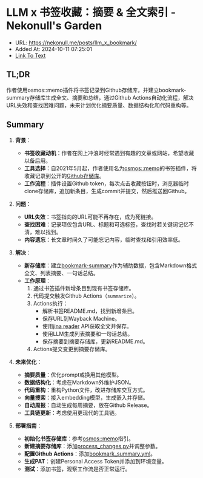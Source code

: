 # LLM x 书签收藏：摘要 & 全文索引 - Nekonull's Garden
- URL: https://nekonull.me/posts/llm_x_bookmark/
- Added At: 2024-10-11 07:25:01
- [Link To Text](2024-10-11-llm-x-书签收藏：摘要-&-全文索引---nekonull's-garden_raw.md)

## TL;DR
作者使用osmos::memo插件将书签记录到Github存储库，并建立bookmark-summary存储库生成全文、摘要和总结，通过Github Actions自动化流程，解决URL失效和查找困难问题，未来计划优化摘要质量、数据结构化和代码重构等。

## Summary
1. **背景**：
   - **书签收藏动机**：作者在网上冲浪时经常遇到有趣的文章或网站，希望收藏以备后用。
   - **工具选择**：自2021年5月起，作者使用名为[osmos::memo](https://github.com/osmoscraft/osmosmemo)的书签插件，将收藏记录到公开的[Github存储库](https://github.com/jerrylususu/bookmark-collection)。
   - **工作流程**：插件设置Github token，每次点击收藏按钮时，浏览器临时clone存储库，追加新条目，生成commit并提交，然后推送回Github。

2. **问题**：
   - **URL失效**：书签指向的URL可能不再存在，成为死链接。
   - **查找困难**：记录项仅包含URL、标题和可选标签，查找时若关键词记忆不清，难以找到。
   - **内容遗忘**：长文章时间久了可能忘记内容，临时查找和引用效率低。

3. **解决**：
   - **新存储库**：建立[bookmark-summary](https://github.com/jerrylususu/bookmark-summary)作为辅助数据，包含Markdown格式全文、列表摘要、一句话总结。
   - **工作原理**：
     1. 通过书签插件新增条目到现有书签存储库。
     2. 代码提交触发Github Actions（`summarize`）。
     3. Actions执行：
        - 解析书签README.md，找到新增条目。
        - 保存URL到Wayback Machine。
        - 使用[jina reader](https://jina.ai/reader/) API获取全文并保存。
        - 使用LLM生成列表摘要和一句话总结。
        - 保存摘要到摘要存储库，更新README.md。
     4. Actions提交变更到摘要存储库。

4. **未来优化**：
   - **摘要质量**：优化prompt或换用其他模型。
   - **数据结构化**：考虑在Markdown外维护JSON。
   - **代码重构**：重构Python文件，改进存储库交互方式。
   - **向量搜索**：接入embedding模型，生成嵌入并存储。
   - **自动周报**：自动生成每周摘要，放在Github Release。
   - **工具链更新**：考虑使用更现代的工具链。

5. **部署指南**：
   - **初始化书签存储库**：参考[osmos::memo](https://github.com/osmoscraft/osmosmemo)指引。
   - **新建摘要存储库**：添加[process_changes.py](https://github.com/jerrylususu/bookmark-summary/blob/main/process_changes.py)并调整参数。
   - **配置Github Actions**：添加[bookmark_summary.yml](https://github.com/jerrylususu/bookmark-collection/blob/main/.github/workflows/bookmark_summary.yml)。
   - **生成PAT**：创建Personal Access Token并添加到环境变量。
   - **测试**：添加书签，观察工作流是否正常运行。
